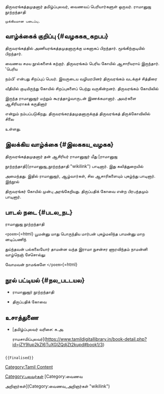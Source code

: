 திருவரங்கத்தமுதனார் தமிழ்ப்புலவர், வைணவப் பெரியார்களுள் ஒருவர். ராமானுஜ நூற்றந்தாதி

`முக்கியமான படைப்பு.`

## வாழ்க்கைக் குறிப்பு {#வழககக_கறபப}

திருவரங்கத்தில் அணியரங்கத்தமுதனாருக்கு மகனாகப் பிறந்தார். மூங்கிற்குடியில் பிறந்தார்.
வைணவ சமய நூல்களைக் கற்றார். திருவரங்கம் பெரிய கோயில் ஆசாரியராய் இருந்தார். 'பெரிய
நம்பி' என்பது சிறப்புப் பெயர். இவருடைய வழிமரபினர் திருவரங்கம் வடக்குச் சித்திரை
வீதியில் குடியிருந்து கோயில் சிறப்புகளைப் பெற்று வருகின்றனர். திருவரங்கம் கோயிலில்
இருந்த ராமானுஜர் மற்றும் கூரத்தாழ்வாருடன் இணக்கமானார். அவர்களை ஆசிரியராகக் கருதினார்
என்றும் நம்பப்படுகிறது. திருவரங்கரத்தமுதனாருக்குத் திருவரங்கத் திருக்கோவிலில் சிலை
உள்ளது.

## இலக்கிய வாழ்க்கை {#இலககய_வழகக}

திருவரங்கத்தமுதனார் தன் ஆசிரியர் ராமானுஜர் மீது [ராமானுஜ
நூற்றந்தாதி](ராமானுஜ_நூற்றந்தாதி "wikilink") பாடினார். இது கலித்துறையில்
அமைந்தது. இதில் ராமானுஜர், ஆழ்வார்கள், சில ஆசாரிகளையும் புகழ்ந்து பாடினார். இந்நூல்
திருவரங்கர் கோயில் முன்பு அரங்கேறியது. திருப்பதிக் கோவை என்ற பிரபந்தமும் பாடினார்.

## பாடல் நடை {#படல_நட}

ராமானுஜ நூற்றந்தாதி

`<poem>`{=html} பூமன்னு மாது பொருந்திய மார்பன் புகழ்மலிந்த பாமன்னு மாற னடிப்பணிந்
துய்ந்தவன் பல்கலையோர் தாமன்ன வந்த இராமா நுசன்சர ணாரவிந்தம் நாமன்னி வாழ்நெஞ் சேசொல்லு
வோமவன் நாமங்களே `</poem>`{=html}

## நூல் பட்டியல் {#நல_படடயல}

-   ராமானுஜர் நூற்றந்தாதி
-   திருப்பதிக் கோவை

## உசாத்துணை

-   [தமிழ்ப்புலவர் வரிசை: சு.அ.
    ராமசாமிப்புலவர்](https://www.tamildigitallibrary.in/book-detail.php?id=jZY9lup2kZl6TuXGlZQdjZt2kupd#book1/3)

```{=mediawiki}
{{Finalised}}
```
[Category:Tamil Content](Category:Tamil_Content "wikilink")
[Category:புலவர்கள்](Category:புலவர்கள் "wikilink") [Category:வைணவ
அறிஞர்கள்](Category:வைணவ_அறிஞர்கள் "wikilink")
